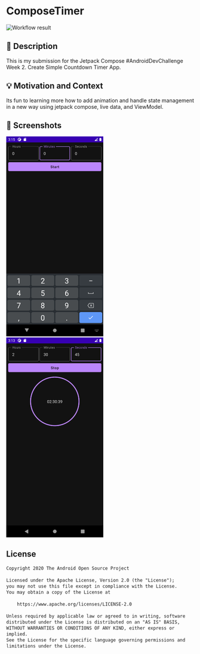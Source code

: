 # ComposeTimer

![Workflow result](https://github.com/dekzitfz/compose-timer/workflows/Check/badge.svg)


## :scroll: Description
This is my submission for the Jetpack Compose #AndroidDevChallenge Week 2. Create Simple Countdown Timer App.


## :bulb: Motivation and Context
Its fun to learning more how to add animation and handle state management in a new way using jetpack compose, live data, and ViewModel.


## :camera_flash: Screenshots
<img src="/results/screenshot_1.png" width="260">&emsp;<img src="/results/screenshot_2.png" width="260">

## License
```
Copyright 2020 The Android Open Source Project

Licensed under the Apache License, Version 2.0 (the "License");
you may not use this file except in compliance with the License.
You may obtain a copy of the License at

    https://www.apache.org/licenses/LICENSE-2.0

Unless required by applicable law or agreed to in writing, software
distributed under the License is distributed on an "AS IS" BASIS,
WITHOUT WARRANTIES OR CONDITIONS OF ANY KIND, either express or implied.
See the License for the specific language governing permissions and
limitations under the License.
```